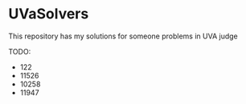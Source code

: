 # UVaSolvers
This repository has my solutions for someone problems in UVA judge

TODO:
 - 122
 - 11526
 - 10258
 - 11947

